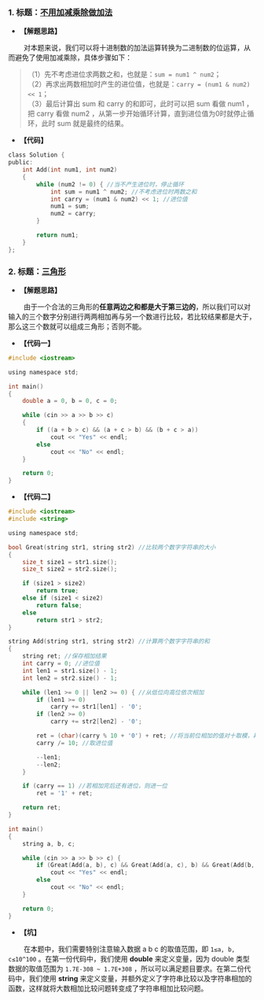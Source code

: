 ### 1. 标题：[不用加减乘除做加法](https://www.nowcoder.com/questionTerminal/59ac416b4b944300b617d4f7f111b215)
- **【解题思路】**<br>

&#160; &#160; &#160; &#160; 对本题来说，我们可以将十进制数的加法运算转换为二进制数的位运算，从而避免了使用加减乘除，具体步骤如下：<br>

> （1）先不考虑进位求两数之和，也就是：`sum = num1 ^ num2`；<br>
> （2）再求出两数相加时产生的进位值，也就是：`carry = (num1 & num2) << 1`；<br>
> （3）最后计算出 sum 和 carry 的和即可，此时可以把 sum 看做 num1 ，把 carry 看做 num2 ，从第一步开始循环计算，直到进位值为0时就停止循环，此时 sum 就是最终的结果。<br>

- **【代码】**
``` c ++
class Solution {
public:
	int Add(int num1, int num2)
	{
		while (num2 != 0) { //当不产生进位时，停止循环
			int sum = num1 ^ num2; //不考虑进位时两数之和
			int carry = (num1 & num2) << 1; //进位值
			num1 = sum;
			num2 = carry;
		}

		return num1;
	}
};
```

### 2. 标题：[三角形](https://www.nowcoder.com/questionTerminal/c67a09062c0f4a5b964eef0945d3dd06)
- **【解题思路】**<br>

&#160; &#160; &#160; &#160; 由于一个合法的三角形的**任意两边之和都是大于第三边的**，所以我们可以对输入的三个数字分别进行两两相加再与另一个数进行比较，若比较结果都是大于，那么这三个数就可以组成三角形；否则不能。<br>

- **【代码一】**
``` c ++
#include <iostream>

using namespace std;

int main()
{
	double a = 0, b = 0, c = 0;

	while (cin >> a >> b >> c)
	{
		if ((a + b > c) && (a + c > b) && (b + c > a))
			cout << "Yes" << endl;
		else
			cout << "No" << endl;
	}

	return 0;
}
```

- **【代码二】**
``` c ++
#include <iostream>
#include <string>

using namespace std;

bool Great(string str1, string str2) //比较两个数字字符串的大小
{
	size_t size1 = str1.size();
	size_t size2 = str2.size();

	if (size1 > size2)
		return true;
	else if (size1 < size2)
		return false;
	else
		return str1 > str2;
}

string Add(string str1, string str2) //计算两个数字字符串的和
{
	string ret; //保存相加结果
	int carry = 0; //进位值
	int len1 = str1.size() - 1;
	int len2 = str2.size() - 1;

	while (len1 >= 0 || len2 >= 0) { //从低位向高位依次相加
		if (len1 >= 0)
			carry += str1[len1] - '0';
		if (len2 >= 0)
			carry += str2[len2] - '0';

		ret = (char)(carry % 10 + '0') + ret; //将当前位相加的值对十取模，再将其存入到ret中
		carry /= 10; //取进位值

		--len1;
		--len2;
	}

	if (carry == 1) //若相加完后还有进位，则进一位
		ret = '1' + ret;

	return ret;
}

int main()
{
	string a, b, c;

	while (cin >> a >> b >> c) {
		if (Great(Add(a, b), c) && Great(Add(a, c), b) && Great(Add(b, c), a))
			cout << "Yes" << endl;
		else
			cout << "No" << endl;
	}

	return 0;
}
```

- **【坑】**<br>

&#160; &#160; &#160; &#160; 在本题中，我们需要特别注意输入数据 a b c 的取值范围，即 `1≤a, b, c≤10^100` 。在第一份代码中，我们使用 **double** 来定义变量，因为 double 类型数据的取值范围为 `1.7E-308 ~ 1.7E+308` ，所以可以满足题目要求。在第二份代码中，我们使用 **string** 来定义变量，并额外定义了字符串比较以及字符串相加的函数，这样就将大数相加比较问题转变成了字符串相加比较问题。<br>
